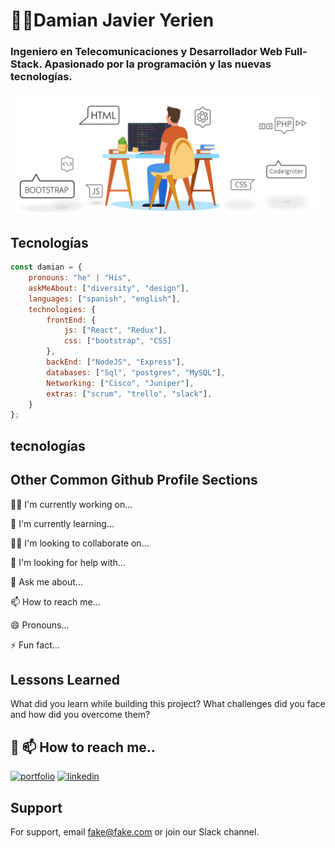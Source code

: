 
# 🐱‍🚀Damian Javier Yerien 


### Ingeniero en Telecomunicaciones y Desarrollador Web Full-Stack. Apasionado por la programación y las nuevas tecnologías. 
![Logo](https://github.com/DamianYerien/DamianYerien/blob/main/programando.gif?raw=true)


## Tecnologías

```javascript
const damian = {
    pronouns: "he" | "His",
    askMeAbout: ["diversity", "design"],
    languages: ["spanish", "english"],
    technologies: {
        frontEnd: {
            js: ["React", "Redux"],
            css: ["bootstrap", "CSS]
        },
        backEnd: ["NodeJS", "Express"],
        databases: ["Sql", "postgres", "MySQL"],
        Networking: ["Cisco", "Juniper"],
        extras: ["scrum", "trello", "slack"],
    }
};
```


## tecnologías


## Other Common Github Profile Sections
👩‍💻 I'm currently working on...

🧠 I'm currently learning...

👯‍♀️ I'm looking to collaborate on...

🤔 I'm looking for help with...

💬 Ask me about...

📫 How to reach me...

😄 Pronouns...

⚡️ Fun fact...


## Lessons Learned

What did you learn while building this project? What challenges did you face and how did you overcome them?


## 🔗 📫 How to reach me..
[![portfolio](https://img.shields.io/badge/my_portfolio-000?style=for-the-badge&logo=ko-fi&logoColor=white)](https://vercel.com/)
[![linkedin](https://img.shields.io/badge/linkedin-0A66C2?style=for-the-badge&logo=linkedin&logoColor=white)](https://linkedin.com/in/damian-yerien)



## Support

For support, email fake@fake.com or join our Slack channel.

